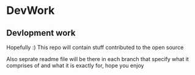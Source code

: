 DevWork
=======
## Devlopment work
Hopefully :) This repo will contain stuff contributed to the open source

Also seprate readme file will be there in each branch that specify what it comprises of and what it is exactly for, hope you enjoy 
